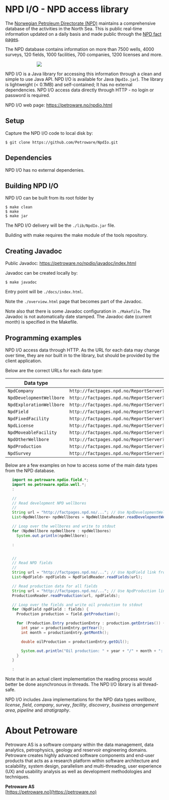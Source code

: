 # NPD I/O - NPD access library

The [Norwegian Petroleum Directorate (NPD)](http://npd.no)
maintains a comprehensive database of the activities in the North Sea.
This is public real-time information updated on a daily basis and
made public through the [NPD fact pages](http://factpages.npd.no/factpages/).

The NPD database contains information on more than 7500 wells, 4000 surveys,
120 fields, 1000 facilities, 700 companies, 1200 licenses and more.

<img hspace="100" src="https://petroware.no/images/NpdIoBox.250.png">

NPD I/O is a Java library for accessing this information through a clean and
simple to use Java API. NPD I/O is available for Java (`NpdIo.jar`).
The library is lightweight (< 0.1MB) and self-contained; It has no external
dependencies. NPD I/O access data directly through HTTP - no login or
password is required.

NPD I/O web page: https://petroware.no/npdio.html


## Setup

Capture the NPD I/O code to local disk by:

```
$ git clone https://github.com/Petroware/NpdIo.git
```


## Dependencies

NPD I/O has no external dependenies.


## Building NPD I/O

NPD I/O can be built from its root folder by

```
$ make clean
$ make
$ make jar
```

The NPD I/O delivery will be the `./lib/NpdIo.jar` file.

Building with make requires the make module of the tools repository.


## Creating Javadoc

Public Javadoc: https://petroware.no/npdio/javadoc/index.html

Javadoc can be created locally by:

```
$ make javadoc
```

Entry point will be `./docs/index.html`.

Note the `./overview.html` page that becomes part of the Javadoc.

Note also that there is some Javadoc configuration in `./Makefile`. The Javadoc is not
automatically date stamped. The Javadoc date (current month) is specified in the Makefile.


## Programming examples

NPD I/O access data through HTTP. As the URL for each data may change over time,
they are nor built in to the library, but should be provided by the client application.

Below are the correct URLs for each data type:

| Data type                   | URL                    |
|-----------------------------|------------------------|
| ``NpdCompany``              | ``http://factpages.npd.no/ReportServer?/FactPages/TableView/company&rs:Command=Render&rc:Toolbar=false&rc:Parameters=f&rs:Format=CSV&Top100=false&IpAddress=92.221.121.112&CultureCode=en`` |
| ``NpdDevelopmentWellbore``  | ``http://factpages.npd.no/ReportServer?/FactPages/TableView/wellbore_development_all&rs:Command=Render&rc:Toolbar=false&rc:Parameters=f&rs:Format=CSV&Top100=false&IpAddress=80.239.106.206&CultureCode=en`` |
| ``NpdExplorationWellbore``  | ``http://factpages.npd.no/ReportServer?/FactPages/TableView/wellbore_exploration_all&rs:Command=Render&rc:Toolbar=false&rc:Parameters=f&rs:Format=CSV&Top100=false&IpAddress=80.239.106.206&CultureCode=en`` |
| ``NpdField``                | ``http://factpages.npd.no/ReportServer?/FactPages/TableView/field&rs:Command=Render&rc:Toolbar=false&rc:Parameters=f&rs:Format=CSV&Top100=false&IpAddress=92.221.121.112&CultureCode=en`` |
| ``NpdFixedFacility``        | ``http://factpages.npd.no/ReportServer?/FactPages/TableView/facility_fixed&rs:Command=Render&rc:Toolbar=false&rc:Parameters=f&rs:Format=CSV&Top100=false&IpAddress=92.221.121.112&CultureCode=en`` |
| ``NpdLicense``              | ``http://factpages.npd.no/ReportServer?/FactPages/TableView/licence&rs:Command=Render&rc:Toolbar=false&rc:Parameters=f&rs:Format=CSV&Top100=false&IpAddress=213.225.65.178&CultureCode=en`` |
| ``NpdMoveableFacility``     | ``http://factpages.npd.no/ReportServer?/FactPages/TableView/facility_moveable&rs:Command=Render&rc:Toolbar=false&rc:Parameters=f&rs:Format=CSV&Top100=false&IpAddress=92.221.121.112&CultureCode=en`` |
| ``NpdOtherWellbore``        | ``http://factpages.npd.no/ReportServer?/FactPages/TableView/wellbore_other_all&rs:Command=Render&rc:Toolbar=false&rc:Parameters=f&rs:Format=CSV&Top100=false&IpAddress=80.239.106.206&CultureCode=en`` |
| ``NpdProduction``           | ``http://factpages.npd.no/ReportServer?/FactPages/TableView/field_production_monthly&rs:Command=Render&rc:Toolbar=false&rc:Parameters=f&rs:Format=CSV&Top100=false&IpAddress=213.225.65.178&CultureCode=en`` |
| ``NpdSurvey``               | ``http://factpages.npd.no/ReportServer?/FactPages/TableView/survey&rs:Command=Render&rc:Toolbar=false&rc:Parameters=f&rs:Format=CSV&Top100=false&IpAddress=213.225.65.178&CultureCode=en`` |


<p>
Below are a few examples on how to access some of the main data types from the NPD database.

```java
   import no.petroware.npdio.field.*;
   import no.petroware.npdio.well.*;
   :

   //
   // Read development NPD wellbores
   //
   String url = "http://factpages.npd.no/..."; // Use NpdDevelopmentWellbore link from table above
   List<NpdWellbore> npdWellbores = NpdWellDataReader.readDevelopmentWellbores(url);

   // Loop over the wellbores and write to stdout
   for (NpdWellbore npdWellbore : npdWellbores)
     System.out.println(npdWellbore);

   :


   //
   // Read NPD fields
   //
   String url = "http://factpages.npd.no/..."; // Use NpdField link from table above
   List<NpdField> npdFields = NpdFieldReader.readFields(url);

   // Read production data for all fields
   String url = "http://factpages.npd.no/..."; // Use NpdProduction link from table above
   ProductionReader.readProduction(url, npdFields);

   // Loop over the fields and write oil production to stdout
   for (NpdField npdField : fields) {
     Production production = field.getProduction();

     for (Production.Entry productionEntry : production.getEntries()) {
       int year = productionEntry.getYear();
       int month = productionEntry.getMonth();

       double oilProduction = productionEntry.getOil();

       System.out.println("Oil production: " + year + "/" + month + ": " + oilProduction);
     }
   }

   :
```

Note that in an actual client implementation the reading process would better be
done asynchronous in threads. The NPD I/O library is all thread-safe.

NPD I/O includes Java implementations for the NPD data types _wellbore_, _license_,
_field_, _company_, _survey_, _facility_, _discovery_, _business arrangement area_,
_pipeline_ and _stratigraphy_.


# About Petroware

Petroware AS is a software company within the data management, data analytics,
petrophysics, geology and reservoir engineering domains.
Petroware creates highly advanced software components and end-user products that
acts as a research platform within software architecture and scalability, system design,
parallelism and multi-threading, user experience (UX) and usability analysis as well
as development methodologies and techniques.

**Petroware AS**<br>
[https://petroware.no](https://petroware.no)

